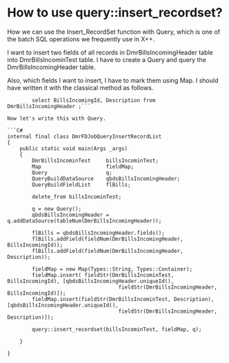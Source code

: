 # How to use query::insert_recordset?


How we can use the Insert_RecordSet function with Query, which is one of the batch SQL operations we frequently use in X++.

I want to insert two fields of all records in DmrBillsIncomingHeader table into DmrBillsIncominTest table. I have to create a Query and query the DmrBillsIncomingHeader table.

Also, which fields I want to insert, I have to mark them using Map. I should have written it with the classical method as follows.

```insert_recordset billsIncominTest (BillsIncomingId, Description  )
        select BillsIncomingId, Description from DmrBillsIncomingHeader ;```

Now let's write this with Query.

```C#
internal final class DmrFDJobQueryInsertRecordList
{
    public static void main(Args _args)
    {
        DmrBillsIncominTest     billsIncominTest;
        Map                     fieldMap;
        Query                   q;
        QueryBuildDataSource    qbdsBillsIncomingHeader;
        QueryBuildFieldList     flBills;
 
        delete_from billsIncominTest;
 
        q = new Query();
        qbdsBillsIncomingHeader = q.addDataSource(tableNum(DmrBillsIncomingHeader));
 
        flBills = qbdsBillsIncomingHeader.fields();
        flBills.addField(fieldNum(DmrBillsIncomingHeader, BillsIncomingId));
        flBills.addField(fieldNum(DmrBillsIncomingHeader, Description));
 
        fieldMap = new Map(Types::String, Types::Container);
        fieldMap.insert( fieldStr(DmrBillsIncominTest, BillsIncomingId), [qbdsBillsIncomingHeader.uniqueId(),
                                    fieldStr(DmrBillsIncomingHeader, BillsIncomingId)]);
        fieldMap.insert(fieldStr(DmrBillsIncominTest, Description), [qbdsBillsIncomingHeader.uniqueId(),
                                    fieldStr(DmrBillsIncomingHeader, Description)]);
 
        query::insert_recordset(billsIncominTest, fieldMap, q);
 
    }
 
}
```
